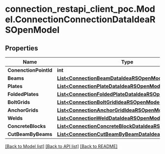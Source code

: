 # connection_restapi_client_poc.Model.ConnectionConnectionDataIdeaRSOpenModel

## Properties

Name | Type | Description | Notes
------------ | ------------- | ------------- | -------------
**ConenctionPointId** | **int** |  | [optional] 
**Beams** | [**List&lt;ConnectionBeamDataIdeaRSOpenModel&gt;**](ConnectionBeamDataIdeaRSOpenModel.md) |  | [optional] 
**Plates** | [**List&lt;ConnectionPlateDataIdeaRSOpenModel&gt;**](ConnectionPlateDataIdeaRSOpenModel.md) |  | [optional] 
**FoldedPlates** | [**List&lt;ConnectionFoldedPlateDataIdeaRSOpenModel&gt;**](ConnectionFoldedPlateDataIdeaRSOpenModel.md) |  | [optional] 
**BoltGrids** | [**List&lt;ConnectionBoltGridIdeaRSOpenModel&gt;**](ConnectionBoltGridIdeaRSOpenModel.md) |  | [optional] 
**AnchorGrids** | [**List&lt;ConnectionAnchorGridIdeaRSOpenModel&gt;**](ConnectionAnchorGridIdeaRSOpenModel.md) |  | [optional] 
**Welds** | [**List&lt;ConnectionWeldDataIdeaRSOpenModel&gt;**](ConnectionWeldDataIdeaRSOpenModel.md) |  | [optional] 
**ConcreteBlocks** | [**List&lt;ConnectionConcreteBlockDataIdeaRSOpenModel&gt;**](ConnectionConcreteBlockDataIdeaRSOpenModel.md) |  | [optional] 
**CutBeamByBeams** | [**List&lt;ConnectionCutBeamByBeamDataIdeaRSOpenModel&gt;**](ConnectionCutBeamByBeamDataIdeaRSOpenModel.md) |  | [optional] 

[[Back to Model list]](../README.md#documentation-for-models) [[Back to API list]](../README.md#documentation-for-api-endpoints) [[Back to README]](../README.md)

